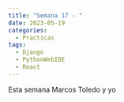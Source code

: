 ```yaml
---
title: "Semana 17 - "
date: 2023-05-19
categories:
  - Practicas
tags:
  - Django
  - PythonWebIDE
  - React
---
```


Esta semana Marcos Toledo y yo 